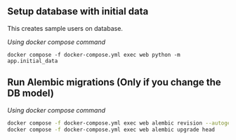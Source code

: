 
## Setup database with initial data
This creates sample users on database.

*Using docker compose command*
```
docker compose -f docker-compose.yml exec web python -m app.initial_data
```

## Run Alembic migrations (Only if you change the DB model)

*Using docker compose command*
```sh
docker compose -f docker-compose.yml exec web alembic revision --autogenerate
docker compose -f docker-compose.yml exec web alembic upgrade head
```
